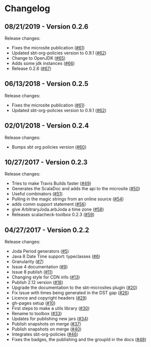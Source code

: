 # Changelog

## 08/21/2019 - Version 0.2.6

Release changes:

* Fixes the microsite publication ([#61](https://github.com/47deg/scalacheck-toolbox/pull/61))
* Updated sbt-org-policies version to 0.9.1 ([#62](https://github.com/47deg/scalacheck-toolbox/pull/62))
* Change to OpenJDK ([#65](https://github.com/47deg/scalacheck-toolbox/pull/65))
* Adds some jdk instances ([#66](https://github.com/47deg/scalacheck-toolbox/pull/66))
* Release 0.2.6 ([#67](https://github.com/47deg/scalacheck-toolbox/pull/67))


## 06/13/2018 - Version 0.2.5

Release changes:

* Fixes the microsite publication ([#61](https://github.com/47deg/scalacheck-toolbox/pull/61))
* Updated sbt-org-policies version to 0.9.1 ([#62](https://github.com/47deg/scalacheck-toolbox/pull/62))


## 02/01/2018 - Version 0.2.4

Release changes:

* Bumps sbt org policies version ([#60](https://github.com/47deg/scalacheck-toolbox/pull/60))


## 10/27/2017 - Version 0.2.3

Release changes:

* Tries to make Travis Builds faster ([#49](https://github.com/47deg/scalacheck-toolbox/pull/49))
* Generates the ScalaDoc and adds the api to the microsite ([#50](https://github.com/47deg/scalacheck-toolbox/pull/50))
* Useful combinators ([#51](https://github.com/47deg/scalacheck-toolbox/pull/51))
* Pulling in the magic strings from an online source ([#54](https://github.com/47deg/scalacheck-toolbox/pull/54))
* adds comm support statement ([#56](https://github.com/47deg/scalacheck-toolbox/pull/56))
* give ArbitraryJoda.arbJoda a time zone ([#58](https://github.com/47deg/scalacheck-toolbox/pull/58))
* Releases scalacheck-toolbox 0.2.3 ([#59](https://github.com/47deg/scalacheck-toolbox/pull/59))


## 04/27/2017 - Version 0.2.2

Release changes:

* Joda Period generators ([#5](https://github.com/47deg/scalacheck-toolbox/pull/5))
* Java 8 Date Time support: typeclasses ([#6](https://github.com/47deg/scalacheck-toolbox/pull/6))
* Granularity ([#7](https://github.com/47deg/scalacheck-toolbox/pull/7))
* Issue 4 documentation ([#9](https://github.com/47deg/scalacheck-toolbox/pull/9))
* Issue 8 publish ([#11](https://github.com/47deg/scalacheck-toolbox/pull/11))
* Changing style for CDN info ([#13](https://github.com/47deg/scalacheck-toolbox/pull/13))
* Publish 2.12 version ([#18](https://github.com/47deg/scalacheck-toolbox/pull/18))
* Upgrade the documentation to the sbt-microsites plugin ([#20](https://github.com/47deg/scalacheck-toolbox/pull/20))
* Fix issue with times being generated in the DST gap ([#26](https://github.com/47deg/scalacheck-toolbox/pull/26))
* Licence and copyright headers ([#29](https://github.com/47deg/scalacheck-toolbox/pull/29))
* gh-pages setup ([#10](https://github.com/47deg/scalacheck-toolbox/pull/10))
* First steps to make a utils library ([#30](https://github.com/47deg/scalacheck-toolbox/pull/30))
* Rename to toolbox ([#33](https://github.com/47deg/scalacheck-toolbox/pull/33))
* Updates for publishing new jars ([#34](https://github.com/47deg/scalacheck-toolbox/pull/34))
* Publish snapshots on merge ([#37](https://github.com/47deg/scalacheck-toolbox/pull/37))
* Publish snapshots on merge ([#40](https://github.com/47deg/scalacheck-toolbox/pull/40))
* Integrates sbt-org-policies ([#46](https://github.com/47deg/scalacheck-toolbox/pull/46))
* Fixes the badges, the publishing and the groupId in the docs ([#48](https://github.com/47deg/scalacheck-toolbox/pull/48))